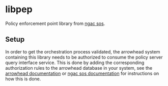 # libpep
Policy enforcement point library from [ngac sos](https://github.com/esen96/sos-ngac). 

## Setup
In order to get the orchestration process validated, the arrowhead system containing this library needs to be authorized to consume the policy server query interface service. This is done by adding the corresponding authorization rules to the arrowhead database in your system, see the [arrowhead documentation](https://github.com/eclipse-arrowhead/core-java-spring) or [ngac sos documentation](https://github.com/esen96/sos-ngac) for instructions on how this is done.
